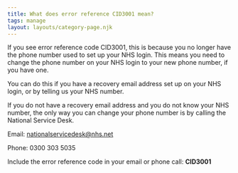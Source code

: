 ```yaml
---
title: What does error reference CID3001 mean?
tags: manage
layout: layouts/category-page.njk
---
```

If you see error reference code CID3001, this is because you no longer have the phone number used to set up your NHS login. This means you need to change the phone number on your NHS login to your new phone number, if you have one.

You can do this if you have a recovery email address set up on your NHS login, or by telling us your NHS number.

If you do not have a recovery email address and you do not know your NHS number, the only way you can change your phone number is by calling the National Service Desk.

Email: nationalservicedesk@nhs.net

Phone: 0300 303 5035

Include the error reference code in your email or phone call: **CID3001**

